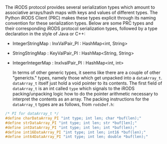 The iRODS protocol provides several serialization types which amount to associative arrays/hash maps with keys and values of different types. The Python iRODS Client (PRC) makes these types explicit through its naming convention for these serialization types. Below are some PRC types and their corresponding iRODS protocol serialization types, followed by a type declaration in the style of Java or C++:
- IntegerStringMap : InxValPair_PI : HashMap<int, String>
- StringStringMap : KeyValPair_PI : HashMap<String, String>
- IntegerIntegerMap : InxIvalPair_PI : HashMap<int, int>

	In terms of other generic types, it seems like there are a couple of other "genericts." types, namely those which get unpacked into a `dataArray_t`. `dataArray_t` itself just hold a void pointer to its contents. The first field of `dataArray_t` is an int called `type` which signals to the iRODS packing/unpacking logic how to do the pointer arithmetic necessary to interpret the contents as an array. The packing instructions for the `dataArray_t` types are as follows, from `rodsDef.h`: 
```cpp
/* PI for dataArray_t */
#define charDataArray_PI "int type; int len; char *buf(len);"
#define strDataArray_PI "int type; int len; str *buf[len];"
#define intDataArray_PI "int type; int len; int *buf(len);"
#define int16DataArray_PI "int type; int len; int16 *buf(len);"
#define int64DataArray_PI "int type; int len; double *buf(len);"
```

